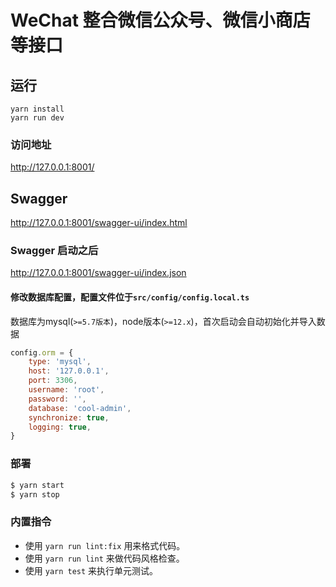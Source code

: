 # WeChat 整合微信公众号、微信小商店等接口

## 运行
```node
yarn install
yarn run dev
```
### 访问地址
http://127.0.0.1:8001/

## Swagger
http://127.0.0.1:8001/swagger-ui/index.html

### Swagger 启动之后
http://127.0.0.1:8001/swagger-ui/index.json

#### 修改数据库配置，配置文件位于`src/config/config.local.ts`
数据库为mysql(`>=5.7版本`)，node版本(`>=12.x`)，首次启动会自动初始化并导入数据

```js
config.orm = {
    type: 'mysql',
    host: '127.0.0.1',
    port: 3306,
    username: 'root',
    password: '',
    database: 'cool-admin',
    synchronize: true,
    logging: true,
}
```

### 部署

```bash
$ yarn start
$ yarn stop
```

### 内置指令
- 使用 `yarn run lint:fix` 用来格式代码。
- 使用 `yarn run lint` 来做代码风格检查。
- 使用 `yarn test` 来执行单元测试。
